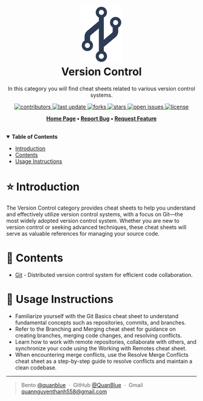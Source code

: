 <h1 align="center">
  <img src="./assets/version-control.png" alt="icon" height="150"></img>
  <br>
  <b>Version Control</b>
</h1>

<p align="center">In this category you will find cheat sheets related to various version control systems.</p>

<!-- Badges -->
<p align="center">
  <a href="https://github.com/QuanBlue/Tech-Cheatsheets/graphs/contributors">
    <img src="https://img.shields.io/github/contributors/QuanBlue/Tech-Cheatsheets" alt="contributors" />
  </a>
  <a href="">
    <img src="https://img.shields.io/github/last-commit/QuanBlue/Tech-Cheatsheets" alt="last update" />
  </a>
  <a href="https://github.com/QuanBlue/Tech-Cheatsheets/network/members">
    <img src="https://img.shields.io/github/forks/QuanBlue/Tech-Cheatsheets" alt="forks" />
  </a>
  <a href="https://github.com/QuanBlue/Tech-Cheatsheets/stargazers">
    <img src="https://img.shields.io/github/stars/QuanBlue/Tech-Cheatsheets" alt="stars" />
  </a>
  <a href="https://github.com/QuanBlue/Tech-Cheatsheets/issues/">
    <img src="https://img.shields.io/github/issues/QuanBlue/Tech-Cheatsheets" alt="open issues" />
  </a>
  <a href="https://github.com/QuanBlue/Tech-Cheatsheets/blob/main/LICENSE">
    <img src="https://img.shields.io/github/license/QuanBlue/Tech-Cheatsheets.svg" alt="license" />
  </a>
</p>

<p align="center">
  <b>
      <a href="https://github.com/QuanBlue/Tech-Cheatsheets">Home Page</a> •
      <a href="https://github.com/QuanBlue/Tech-Cheatsheets/issues/">Report Bug</a> •
      <a href="https://github.com/QuanBlue/Tech-Cheatsheets/issues/">Request Feature</a>
  </b>
</p>

<br/>

<details open>
<summary><b>Table of Contents</b></summary>

-  [Introduction](#star-introduction)
-  [Contents](#open_book-contents)
-  [Usage Instructions](#rainbow-usage-instructions)

# :star: Introduction

The Version Control category provides cheat sheets to help you understand and effectively utilize version control systems, with a focus on Git—the most widely adopted version control system. Whether you are new to version control or seeking advanced techniques, these cheat sheets will serve as valuable references for managing your source code.

# :open_book: Contents

-  [Git](https://github.com/QuanBlue/Tech-Cheatsheets/tree/main/Version%20Control/Git) - Distributed version control system for efficient code collaboration.

# :rainbow: Usage Instructions

-  Familiarize yourself with the Git Basics cheat sheet to understand fundamental concepts such as repositories, commits, and branches.
-  Refer to the Branching and Merging cheat sheet for guidance on creating branches, merging code changes, and resolving conflicts.
-  Learn how to work with remote repositories, collaborate with others, and synchronize your code using the Working with Remotes cheat sheet.
-  When encountering merge conflicts, use the Resolve Merge Conflicts cheat sheet as a step-by-step guide to resolve conflicts and maintain a clean codebase.

---

> Bento [@quanblue](https://bento.me/quanblue) &nbsp;&middot;&nbsp;
> GitHub [@QuanBlue](https://github.com/QuanBlue) &nbsp;&middot;&nbsp; Gmail quannguyenthanh558@gmail.com
